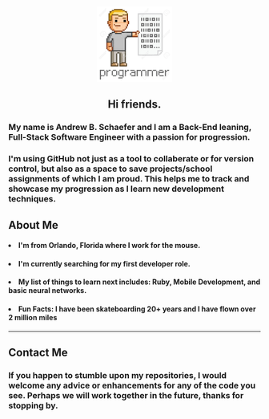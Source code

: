 <div id="header" align="center">
  <img src="programmer.png" height= "150" width="150"/>
</div>

<h2 align="center">Hi friends.</h2> 


<h3>My name is Andrew B. Schaefer and I am a Back-End leaning, Full-Stack Software Engineer with a passion for progression.</h3> 

<h3>I'm using GitHub not just as a tool to collaberate or for version control, but also as a space to save projects/school assignments of which I am proud. This helps me to track and showcase my progression as I learn new development techniques.
  
<h2>About Me</h2>
  <h4><li>I'm from Orlando, Florida where I work for the mouse.</li></h4>
  <h4><li>I'm currently searching for my first developer role.</li></h4>
  <h4><li>My list of things to learn next includes: Ruby, Mobile Development, and basic neural networks.</h4></li>
  <h4><li>Fun Facts: I have been skateboarding 20+ years and I have flown over 2 million miles</h4></li>
  
<hr>

<h2>Contact Me</h2>

<h3>If you happen to stumble upon my repositories, I would welcome any advice or enhancements for any of the code you see. Perhaps we will work together in the future, thanks for stopping by.</h3>
